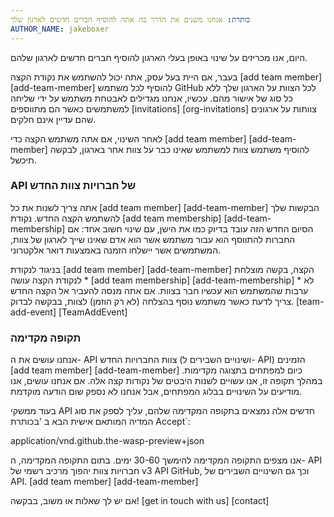 ```yaml
---
כותרת: אנחנו משנים את הדרך בה אתה להוסיף חברים חדשים לארגון שלך
AUTHOR_NAME: jakeboxer
---
```


היום, אנו מכריזים על שינוי באופן בעלי הארגון להוסיף חברים חדשים לארגון שלהם.

בעבר, אם היית בעל עסק, אתה יכול להשתמש את נקודת הקצה [add team member] [add-team-member] להוסיף לכל משתמש GitHub לכל הצוות על הארגון שלך ללא כל סוג של אישור מהם. עכשיו, אנחנו מגדילים לאבטחת משתמש על ידי שליחה למשתמשים כאשר הם מתווספים [invitations] [org-invitations] צוותות על ארגונים שהם עדיין אינם חלקים.

לאחר השינוי, אם אתה משתמש הקצה כדי [add team member] [add-team-member] להוסיף משתמש צוות למשתמש שאינו כבר על צוות אחר בארגון, לבקשה תיכשל.

### API של חברויות צוות החדש

אתה צריך לשנות את כל [add team member] [add-team-member] הבקשות שלך להשתמש הקצה החדש. נקודת [add team membership] [add-team-membership] הסיום החדש הזה עובד בדיוק כמו את הישן, עם שינוי חשוב אחד: אם החברות להתווסף הוא עבור משתמש אשר הוא אדם שאינו שייך לארגון של צוות, המשתמשים אשר יישלחו הזמנה באמצעות דואר אלקטרוני.

בניגוד לנקודת [add team member] [add-team-member] הקצה, בקשה מוצלחת לנקודת הקצה עושה * [add team membership] [add-team-membership] לא * ערבות שהמשתמש הוא עכשיו חבר בצוות. אם אתה מנסה להעביר אל הקצה החדש צריך לדעת כאשר משתמש נוסף בהצלחה (לא רק הוזמן) לצוות, בבקשה לבדוק. [team-add-event] [TeamAddEvent]

### תקופה מקדימה

אנחנו עושים את ה- API צוות החברויות החדש (ושינויים השבירים ל- API) הזמינים [add team member] [add-team-member] כיום למפתחים בתצוגה מקדימות. במהלך תקופה זו, אנו עשויים לשנות היבטים של נקודות קצה אלה. אם אנחנו עושים, אנו מודיעים על השינויים בבלוג המפתחים, אבל אנחנו לא נספק שום הודעה מוקדמת.

בעוד ממשקי API חדשים אלה נמצאים בתקופה המקדימה שלהם, עליך לספק את סוג המדיה המותאם אישית הבא ב 'בכותרת Accept`:

application/vnd.github.the-wasp-preview+json

אנו מצפים התקופה המקדימה להימשך 30-60 ימים. בתום התקופה המקדימה, ה- API חברויות צוות יהפוך מרכיב רשמי של v3 API GitHub, וכך גם השינויים השבירים של API. [add team member] [add-team-member]

אם יש לך שאלות או משוב, בבקשה! [get in touch with us] [contact]

